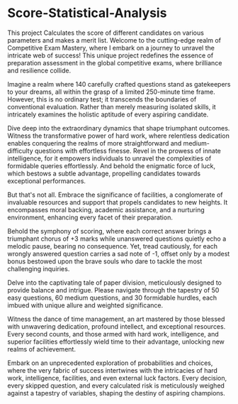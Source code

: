 # Score-Statistical-Analysis
This project Calculates the score of different candidates on various parameters and makes a merit list.
Welcome to the cutting-edge realm of Competitive Exam Mastery, where I embark on a journey to unravel the intricate web of success! This unique project redefines the essence of preparation assessment in the global competitive exams, where brilliance and resilience collide.

Imagine a realm where 140 carefully crafted questions stand as gatekeepers to your dreams, all within the grasp of a limited 250-minute time frame. However, this is no ordinary test; it transcends the boundaries of conventional evaluation. Rather than merely measuring isolated skills, it intricately examines the holistic aptitude of every aspiring candidate.

Dive deep into the extraordinary dynamics that shape triumphant outcomes. Witness the transformative power of hard work, where relentless dedication enables conquering the realms of more straightforward and medium-difficulty questions with effortless finesse. Revel in the prowess of innate intelligence, for it empowers individuals to unravel the complexities of formidable queries effortlessly. And behold the enigmatic force of luck, which bestows a subtle advantage, propelling candidates towards exceptional performances.

But that's not all. Embrace the significance of facilities, a conglomerate of invaluable resources and support that propels candidates to new heights. It encompasses moral backing, academic assistance, and a nurturing environment, enhancing every facet of their preparation.

Behold the symphony of scoring, where each correct answer brings a triumphant chorus of +3 marks while unanswered questions quietly echo a melodic pause, bearing no consequence. Yet, tread cautiously, for each wrongly answered question carries a sad note of -1, offset only by a modest bonus bestowed upon the brave souls who dare to tackle the most challenging inquiries.

Delve into the captivating tale of paper division, meticulously designed to provide balance and intrigue. Please navigate through the tapestry of 50 easy questions, 60 medium questions, and 30 formidable hurdles, each imbued with unique allure and weighted significance.

Witness the dance of time management, an art mastered by those blessed with unwavering dedication, profound intellect, and exceptional resources. Every second counts, and those armed with hard work, intelligence, and superior facilities effortlessly wield time to their advantage, unlocking new realms of achievement.

Embark on an unprecedented exploration of probabilities and choices, where the very fabric of success intertwines with the intricacies of hard work, intelligence, facilities, and even external luck factors. Every decision, every skipped question, and every calculated risk is meticulously weighed against a tapestry of variables, shaping the destiny of aspiring champions.
